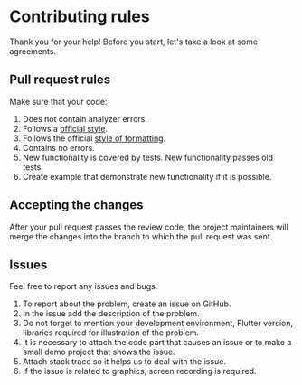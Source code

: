 # Contributing rules

Thank you for your help! Before you start, let's take a look at some agreements.

## Pull request rules

Make sure that your code:

1.	Does not contain analyzer errors.
2.	Follows a [official style](https://dart.dev/guides/language/effective-dart/style).
3.  Follows the official [style of formatting](https://flutter.dev/docs/development/tools/formatting).
4.  Contains no errors.
5.  New functionality is covered by tests. New functionality passes old tests.
6.  Create example that demonstrate new functionality if it is possible.

## Accepting the changes

After your pull request passes the review code, the project maintainers will merge the changes 
into the branch to which the pull request was sent.

## Issues

Feel free to report any issues and bugs.

1.	To report about the problem, create an issue on GitHub.
2.	In the issue add the description of the problem.
3.	Do not forget to mention your development environment, Flutter version, libraries required for
    illustration of the problem.
4.	It is necessary to attach the code part that causes an issue or to make a small demo project 
    that shows the issue.
5.	Attach stack trace so it helps us to deal with the issue.
6.	If the issue is related to graphics, screen recording is required.
